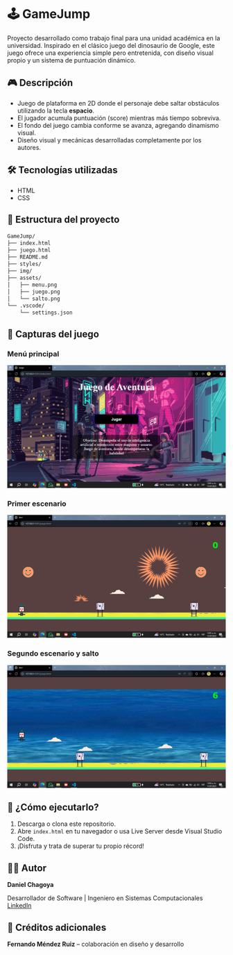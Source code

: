# 🕹️ GameJump

Proyecto desarrollado como trabajo final para una unidad académica en la universidad. Inspirado en el clásico juego del dinosaurio de Google, este juego ofrece una experiencia simple pero entretenida, con diseño visual propio y un sistema de puntuación dinámico.

## 🎮 Descripción

- Juego de plataforma en 2D donde el personaje debe saltar obstáculos utilizando la tecla **espacio**.
- El jugador acumula puntuación (score) mientras más tiempo sobreviva.
- El fondo del juego cambia conforme se avanza, agregando dinamismo visual.
- Diseño visual y mecánicas desarrolladas completamente por los autores.

## 🛠️ Tecnologías utilizadas

- HTML  
- CSS  

## 📂 Estructura del proyecto

```plaintext
GameJump/
├── index.html
├── juego.html
├── README.md
├── styles/
├── img/
├── assets/
│   ├── menu.png
│   ├── juego.png
│   └── salto.png
└── .vscode/
    └── settings.json
```

## 📸 Capturas del juego

### Menú principal  
![Menú](assets/menu.png)

### Primer escenario  
![Gameplay](assets/juego.png)

### Segundo escenario y salto  
![Salto y Score](assets/salto.png)

## 🚀 ¿Cómo ejecutarlo?
1. Descarga o clona este repositorio.
2. Abre `index.html` en tu navegador o usa Live Server desde Visual Studio Code.
3. ¡Disfruta y trata de superar tu propio récord!

## 👨‍💻 Autor
**Daniel Chagoya**

Desarrollador de Software | Ingeniero en Sistemas Computacionales
[LinkedIn](https://www.linkedin.com/in/daniel-chagoya-58638b321/)

## 👥 Créditos adicionales
**Fernando Méndez Ruiz** – colaboración en diseño y desarrollo
